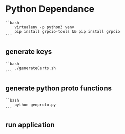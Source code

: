 

# Python Dependance

    ``bash
        virtualenv -p python3 venv
        pip install grpcio-tools && pip install grpcio
    ```

## generate keys

    ``bash
        ./generateCerts.sh
    ```
## generate python proto functions

    ``bash
        python genproto.py
    ```
## run application
